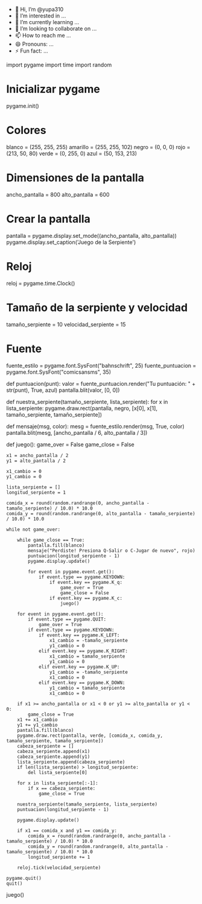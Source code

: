 - 👋 Hi, I’m @yupa310
- 👀 I’m interested in ...
- 🌱 I’m currently learning ...
- 💞️ I’m looking to collaborate on ...
- 📫 How to reach me ...
- 😄 Pronouns: ...
- ⚡ Fun fact: ...

<!---
yupa310/yupa310 is a ✨ special ✨ repository because its `README.md` (this file) appears on your GitHub profile.
You can click the Preview link to take a look at your changes.
--->
import pygame
import time
import random

# Inicializar pygame
pygame.init()

# Colores
blanco = (255, 255, 255)
amarillo = (255, 255, 102)
negro = (0, 0, 0)
rojo = (213, 50, 80)
verde = (0, 255, 0)
azul = (50, 153, 213)

# Dimensiones de la pantalla
ancho_pantalla = 800
alto_pantalla = 600

# Crear la pantalla
pantalla = pygame.display.set_mode((ancho_pantalla, alto_pantalla))
pygame.display.set_caption('Juego de la Serpiente')

# Reloj
reloj = pygame.time.Clock()

# Tamaño de la serpiente y velocidad
tamaño_serpiente = 10
velocidad_serpiente = 15

# Fuente
fuente_estilo = pygame.font.SysFont("bahnschrift", 25)
fuente_puntuacion = pygame.font.SysFont("comicsansms", 35)


def puntuacion(punt):
    valor = fuente_puntuacion.render("Tu puntuación: " + str(punt), True, azul)
    pantalla.blit(valor, [0, 0])


def nuestra_serpiente(tamaño_serpiente, lista_serpiente):
    for x in lista_serpiente:
        pygame.draw.rect(pantalla, negro, [x[0], x[1], tamaño_serpiente, tamaño_serpiente])


def mensaje(msg, color):
    mesg = fuente_estilo.render(msg, True, color)
    pantalla.blit(mesg, [ancho_pantalla / 6, alto_pantalla / 3])


def juego():
    game_over = False
    game_close = False

    x1 = ancho_pantalla / 2
    y1 = alto_pantalla / 2

    x1_cambio = 0
    y1_cambio = 0

    lista_serpiente = []
    longitud_serpiente = 1

    comida_x = round(random.randrange(0, ancho_pantalla - tamaño_serpiente) / 10.0) * 10.0
    comida_y = round(random.randrange(0, alto_pantalla - tamaño_serpiente) / 10.0) * 10.0

    while not game_over:

        while game_close == True:
            pantalla.fill(blanco)
            mensaje("Perdiste! Presiona Q-Salir o C-Jugar de nuevo", rojo)
            puntuacion(longitud_serpiente - 1)
            pygame.display.update()

            for event in pygame.event.get():
                if event.type == pygame.KEYDOWN:
                    if event.key == pygame.K_q:
                        game_over = True
                        game_close = False
                    if event.key == pygame.K_c:
                        juego()

        for event in pygame.event.get():
            if event.type == pygame.QUIT:
                game_over = True
            if event.type == pygame.KEYDOWN:
                if event.key == pygame.K_LEFT:
                    x1_cambio = -tamaño_serpiente
                    y1_cambio = 0
                elif event.key == pygame.K_RIGHT:
                    x1_cambio = tamaño_serpiente
                    y1_cambio = 0
                elif event.key == pygame.K_UP:
                    y1_cambio = -tamaño_serpiente
                    x1_cambio = 0
                elif event.key == pygame.K_DOWN:
                    y1_cambio = tamaño_serpiente
                    x1_cambio = 0

        if x1 >= ancho_pantalla or x1 < 0 or y1 >= alto_pantalla or y1 < 0:
            game_close = True
        x1 += x1_cambio
        y1 += y1_cambio
        pantalla.fill(blanco)
        pygame.draw.rect(pantalla, verde, [comida_x, comida_y, tamaño_serpiente, tamaño_serpiente])
        cabeza_serpiente = []
        cabeza_serpiente.append(x1)
        cabeza_serpiente.append(y1)
        lista_serpiente.append(cabeza_serpiente)
        if len(lista_serpiente) > longitud_serpiente:
            del lista_serpiente[0]

        for x in lista_serpiente[:-1]:
            if x == cabeza_serpiente:
                game_close = True

        nuestra_serpiente(tamaño_serpiente, lista_serpiente)
        puntuacion(longitud_serpiente - 1)

        pygame.display.update()

        if x1 == comida_x and y1 == comida_y:
            comida_x = round(random.randrange(0, ancho_pantalla - tamaño_serpiente) / 10.0) * 10.0
            comida_y = round(random.randrange(0, alto_pantalla - tamaño_serpiente) / 10.0) * 10.0
            longitud_serpiente += 1

        reloj.tick(velocidad_serpiente)

    pygame.quit()
    quit()


juego()
